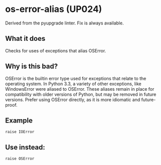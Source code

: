 # os-error-alias (UP024)
Derived from the pyupgrade linter.
Fix is always available.
## What it does
Checks for uses of exceptions that alias OSError.
## Why is this bad?
OSError is the builtin error type used for exceptions that relate to the
operating system.
In Python 3.3, a variety of other exceptions, like WindowsError were
aliased to OSError. These aliases remain in place for compatibility with
older versions of Python, but may be removed in future versions.
Prefer using OSError directly, as it is more idiomatic and future-proof.
## Example
```
raise IOError
```
## Use instead:
```
raise OSError
```